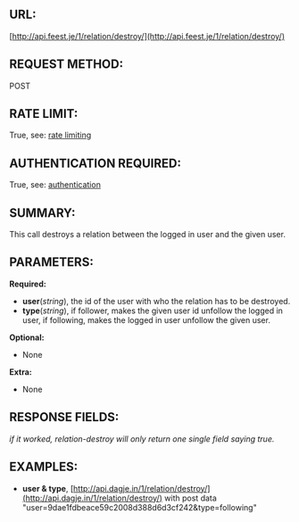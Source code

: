 URL:
----
[http://api.feest.je/1/relation/destroy/](http://api.feest.je/1/relation/destroy/)

REQUEST METHOD:
---------------
POST

RATE LIMIT:
-----------
True, see: [rate limiting](<link naar ratelimitpagina>)

AUTHENTICATION REQUIRED:
------------------------
True, see: [authentication](<link naar authenticationpagina>)

SUMMARY:
--------
This call destroys a relation between the logged in user and the given user.

PARAMETERS:
-----------

**Required:**

 - **user**(*string*), the id of the user with who the relation has to be destroyed.
 - **type**(*string*), if follower, makes the given user id unfollow the logged in user, if following, makes the logged in user unfollow the given user.

**Optional:**

 - None

**Extra:**

 - None
 
RESPONSE FIELDS:
----------------

*if it worked, relation-destroy will only return one single field saying true.*

EXAMPLES:
---------
- **user & type**, [http://api.dagje.in/1/relation/destroy/](http://api.dagje.in/1/relation/destroy/) with post data "user=9dae1fdbeace59c2008d388d6d3cf242&type=following"